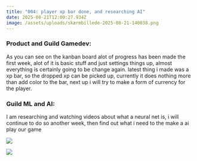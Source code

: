 ```yaml
---
title: "004: player xp bar done, and researching AI"
date: 2025-08-21T12:00:27.934Z
image: /assets/uploads/skærmbillede-2025-08-21-140038.png
---
```

### P﻿roduct and G﻿uild Gamedev:

A﻿s you can see on the kanban board alot of progress has been made the first week, alot of it is basic stuff and just settings things up, almost everything is certainly going to be change again. latest thing i made was a xp bar, so the dropped xp can be picked up, currently it does nothing more than add color to the bar, next up i will try to make  a form of currency for the player.

### Guild ML and AI:

I﻿ am researching and watching videos about what a neural net is, i will continue to do so another week, then find out what i need to the make a ai play our game

![](/assets/uploads/skærmbillede-2025-08-21-140840.png)



![](/assets/uploads/skærmbillede-2025-08-21-140038.png)